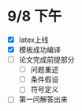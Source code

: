 # 9/8 下午
- [x] latex上线
- [x] 模板成功编译
- [ ] 论文完成前提部分
    - [ ] 问题重述
    - [ ] 条件假设
    - [ ] 符号定义
- [ ] 第一问解答出来
